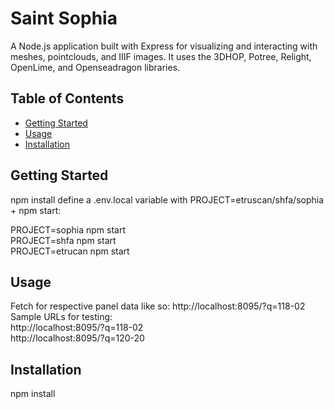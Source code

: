 # Saint Sophia
A Node.js application built with Express for visualizing and interacting with meshes, pointclouds, and IIIF images. It uses the 3DHOP, Potree, Relight, OpenLime, and Openseadragon libraries.

## Table of Contents
- [Getting Started](#getting-started)
- [Usage](#usage)
- [Installation](#installation)

## Getting Started

npm install
define a .env.local variable with PROJECT=etruscan/shfa/sophia + npm start:  

PROJECT=sophia npm start  
PROJECT=shfa npm start  
PROJECT=etrucan npm start  

## Usage

Fetch for respective panel data like so: http://localhost:8095/?q=118-02  
Sample URLs for testing:  
http://localhost:8095/?q=118-02  
http://localhost:8095/?q=120-20  

## Installation

npm install

